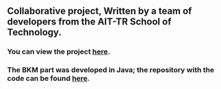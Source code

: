 ## Collaborative project, Written by a team of developers from the AIT-TR School of Technology.

### You can view the project  [here](https://project-wishlist-giftlistify-ccqrj.ondigitalocean.app/).
### The BKM part was developed in Java; the repository with the code can be found [here](https://github.com/archeezee/project_wishlist).



